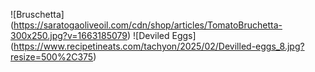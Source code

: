 ![Bruschetta]
(https://saratogaoliveoil.com/cdn/shop/articles/TomatoBruchetta-300x250.jpg?v=1663185079)
![Deviled Eggs]
(https://www.recipetineats.com/tachyon/2025/02/Devilled-eggs_8.jpg?resize=500%2C375)